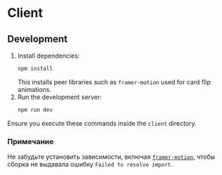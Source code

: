 # Client

## Development

1. Install dependencies:
   ```bash
   npm install
   ```
   This installs peer libraries such as `framer-motion` used for card flip animations.
2. Run the development server:
   ```bash
   npm run dev
   ```

Ensure you execute these commands inside the `client` directory.

### Примечание
Не забудьте установить зависимости, включая [`framer-motion`](https://www.framer.com/motion/), чтобы сборка не выдавала ошибку `Failed to resolve import`.
